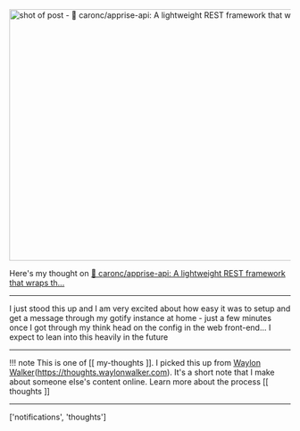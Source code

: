 
<a href="https://github.com/caronc/apprise-api?tab=readme-ov-file">
    <img
        src="https://shots.wayl.one/shot/?url=https://github.com/caronc/apprise-api?tab=readme-ov-file&height=450&width=800&scaled_width=800&scaled_height=450&selectors=""
        alt="shot of post - 💭 caronc/apprise-api: A lightweight REST framework that wraps th..."
        height=450
        width=800
    >
</a>

Here's my thought on <a href="https://github.com/caronc/apprise-api?tab=readme-ov-file">💭 caronc/apprise-api: A lightweight REST framework that wraps th...</a>

---

I just stood this up and I am very excited about how easy it was to setup and get a message through my gotify instance at home - just a few minutes once I got through my think head on the config in the web front-end... I expect to lean into this heavily in the future 

---

!!! note
     This is one of [[ my-thoughts ]]. I picked this up from [Waylon Walker](https://waylonwalker.com)(https://thoughts.waylonwalker.com). It's a short note that I make about someone else's
     content online.  Learn more about the process [[ thoughts ]]


---

['notifications', 'thoughts']
        